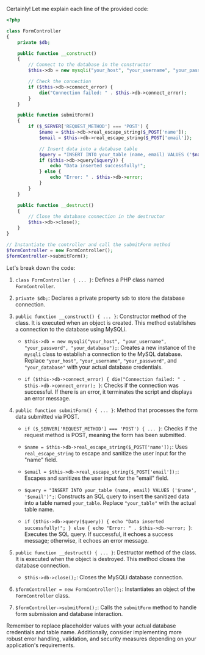 Certainly! Let me explain each line of the provided code:

```php
<?php

class FormController
{
    private $db;

    public function __construct()
    {
        // Connect to the database in the constructor
        $this->db = new mysqli("your_host", "your_username", "your_password", "your_database");

        // Check the connection
        if ($this->db->connect_error) {
            die("Connection failed: " . $this->db->connect_error);
        }
    }

    public function submitForm()
    {
        if ($_SERVER['REQUEST_METHOD'] === 'POST') {
            $name = $this->db->real_escape_string($_POST['name']);
            $email = $this->db->real_escape_string($_POST['email']);

            // Insert data into a database table
            $query = "INSERT INTO your_table (name, email) VALUES ('$name', '$email')";
            if ($this->db->query($query)) {
                echo "Data inserted successfully!";
            } else {
                echo "Error: " . $this->db->error;
            }
        }
    }

    public function __destruct()
    {
        // Close the database connection in the destructor
        $this->db->close();
    }
}

// Instantiate the controller and call the submitForm method
$formController = new FormController();
$formController->submitForm();
```

Let's break down the code:

1. `class FormController { ... }`: Defines a PHP class named `FormController`.

2. `private $db;`: Declares a private property `$db` to store the database connection.

3. `public function __construct() { ... }`: Constructor method of the class. It is executed when an object is created. This method establishes a connection to the database using MySQLi.

   -  `$this->db = new mysqli("your_host", "your_username", "your_password", "your_database");`: Creates a new instance of the `mysqli` class to establish a connection to the MySQL database. Replace `"your_host"`, `"your_username"`, `"your_password"`, and `"your_database"` with your actual database credentials.

   -  `if ($this->db->connect_error) { die("Connection failed: " . $this->db->connect_error); }`: Checks if the connection was successful. If there is an error, it terminates the script and displays an error message.

4. `public function submitForm() { ... }`: Method that processes the form data submitted via POST.

   -  `if ($_SERVER['REQUEST_METHOD'] === 'POST') { ... }`: Checks if the request method is POST, meaning the form has been submitted.

   -  `$name = $this->db->real_escape_string($_POST['name']);`: Uses `real_escape_string` to escape and sanitize the user input for the "name" field.

   -  `$email = $this->db->real_escape_string($_POST['email']);`: Escapes and sanitizes the user input for the "email" field.

   -  `$query = "INSERT INTO your_table (name, email) VALUES ('$name', '$email')";`: Constructs an SQL query to insert the sanitized data into a table named `your_table`. Replace `"your_table"` with the actual table name.

   -  `if ($this->db->query($query)) { echo "Data inserted successfully!"; } else { echo "Error: " . $this->db->error; }`: Executes the SQL query. If successful, it echoes a success message; otherwise, it echoes an error message.

5. `public function __destruct() { ... }`: Destructor method of the class. It is executed when the object is destroyed. This method closes the database connection.

   -  `$this->db->close();`: Closes the MySQLi database connection.

6. `$formController = new FormController();`: Instantiates an object of the `FormController` class.

7. `$formController->submitForm();`: Calls the `submitForm` method to handle form submission and database interaction.

Remember to replace placeholder values with your actual database credentials and table name. Additionally, consider implementing more robust error handling, validation, and security measures depending on your application's requirements.
